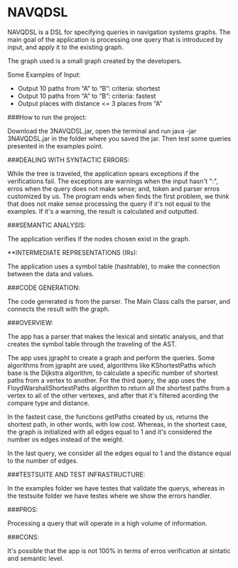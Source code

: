# NAVQDSL

NAVQDSL is a DSL for specifying queries in navigation systems graphs. The main goal of the application is processing one query that is introduced by input, and apply it to the existing graph.

The graph used is a small graph created by the developers.

Some Examples of Input:

- Output 10 paths from “A” to “B”: criteria: shortest 
- Output 10 paths from “A” to “B”: criteria: fastest
- Output places with distance <= 3 places from “A” 

###How to run the project:

Download the 3NAVQDSL.jar, open the terminal and run java -jar 3NAVQDSL.jar in the folder where you saved the jar.
Then test some queries presented in the examples point. 

###DEALING WITH SYNTACTIC ERRORS: 

While the tree is traveled, the application spears exceptions if the verifications fail. The exceptions are warnings when the input hasn't ":", erros when the query does not make sense; and, token and parser erros customized by us. The program ends when finds the first problem, we think that does not make sense processing the query if it's not equal to the examples. If it's a warning, the result is calculated and outputted. 

###SEMANTIC ANALYSIS:

The application verifies if the nodes chosen exist in the graph.

**INTERMEDIATE REPRESENTATIONS (IRs): 

The application uses a symbol table (hashtable), to make the connection between the data and values. 

###CODE GENERATION: 

The code generated is from the parser. The Main Class calls the parser, and connects the result with the graph. 

###OVERVIEW: 

The app has a parser that makes the lexical and sintatic analysis, and that creates the symbol table through the traveling of the AST.

The app uses jgrapht to create a graph and perform the queries. Some algorithms from jgrapht are used, algorithms like KShortestPaths which base is the Dijkstra algorithm, to calculate a specific number of shortest paths from a vertex to another. For the third query, the app uses the FloydWarshallShortestPaths algorithm to return all the shortest paths from a vertex to all of the other vertexes, and after that it's filtered acording the compare type and distance.

In the fastest case, the functions getPaths created by us, returns the shortest path, in other words, with low cost. Whereas, in the shortest case, the graph is initialized with all edges equal to 1 and it's considered the number os edges instead of the weight.

In the last query, we consider all the edges equal to 1 and the distance equal to the number of edges.

###TESTSUITE AND TEST INFRASTRUCTURE: 

In the examples folder we have testes that validate the querys, whereas in the testsuite folder we have testes where we show the errors handler.

###PROS: 

Processing a query that will operate in a high volume of information.

###CONS: 

It's possible that the app is not 100% in terms of erros verification at sintatic and semantic level.
